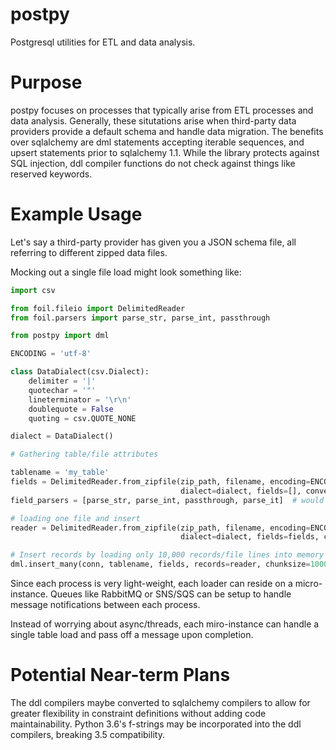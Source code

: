 # postpy
Postgresql utilities for ETL and data analysis.

# Purpose
postpy focuses on processes that typically arise from ETL processes and data analysis. Generally, these situtations arise when third-party data providers provide a default schema and handle data migration. The benefits over sqlalchemy are dml statements accepting iterable sequences, and upsert statements prior to sqlalchemy 1.1. While the library protects against SQL injection, ddl compiler functions do not check against things like reserved keywords.

# Example Usage

Let's say a third-party provider has given you a JSON schema file, all referring to different zipped data files.

Mocking out a single file load might look something like:

```python
import csv

from foil.fileio import DelimitedReader
from foil.parsers import parse_str, parse_int, passthrough

from postpy import dml

ENCODING = 'utf-8'

class DataDialect(csv.Dialect):
    delimiter = '|'
    quotechar = '"'
    lineterminator = '\r\n'
    doublequote = False
    quoting = csv.QUOTE_NONE

dialect = DataDialect()

# Gathering table/file attributes

tablename = 'my_table'
fields = DelimitedReader.from_zipfile(zip_path, filename, encoding=ENCODING,
                                      dialect=dialect, fields=[], converters=[]).header
field_parsers = [parse_str, parse_int, passthrough, parse_it]  # would get through reflection or JSON file

# loading one file and insert
reader = DelimitedReader.from_zipfile(zip_path, filename, encoding=ENCODING,
                                      dialect=dialect, fields=fields, converters=field_parsers)

# Insert records by loading only 10,000 records/file lines into memory each iteration
dml.insert_many(conn, tablename, fields, records=reader, chunksize=10000)
```

Since each process is very light-weight, each loader can reside on a micro-instance. Queues like RabbitMQ or SNS/SQS can be setup to handle message notifications between each process.

Instead of worrying about async/threads, each miro-instance can handle a single table load and pass off a message upon completion.

# Potential Near-term Plans
The ddl compilers maybe converted to sqlalchemy compilers to allow for greater flexibility in constraint definitions without adding code maintainability. Python 3.6's f-strings may be incorporated into the ddl compilers, breaking 3.5 compatibility.
